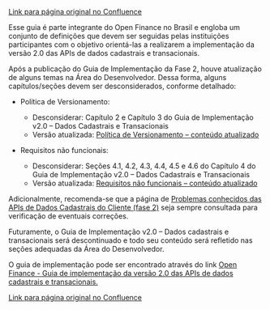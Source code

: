 [Link para página original no Confluence](https://openfinancebrasil.atlassian.net/wiki/spaces/OF/pages/17378841)

Esse guia é parte integrante do Open Finance no Brasil e engloba um conjunto de definições que devem ser seguidas pelas instituições participantes com o objetivo orientá-las a realizarem a implementação da versão 2.0 das APIs de dados cadastrais e transacionais.

Após a publicação do Guia de Implementação da Fase 2, houve atualização de alguns temas na Área do Desenvolvedor. Dessa forma,  alguns capítulos/seções devem ser desconsiderados, conforme detalhado:

- Política de Versionamento:

    - Desconsiderar: Capítulo 2 e Capítulo 3 do Guia de Implementação v2.0 – Dados Cadastrais e Transacionais
    - Versão atualizada: [Política de Versionamento – conteúdo atualizado](../../../OF/Open%20Finance%20Brasil/Especifica%c3%a7%c3%b5es%20de%20APIs/Pol%c3%adtica%20de%20Versionamento/index)
- Requisitos não funcionais:

    - Desconsiderar: Seções 4.1, 4.2, 4.3, 4.4, 4.5 e 4.6 do Capítulo 4 do Guia de Implementação v2.0 – Dados Cadastrais e Transacionais
    - Versão atualizada: [Requisitos não funcionais – conteúdo atualizado](../../../OF/Open%20Finance%20Brasil/Requisitos%20n%c3%a3o%20Funcionais/index)

Adicionalmente, recomenda-se que a página de [Problemas conhecidos das APIs de Dados Cadastrais do Cliente (fase 2)](../../../OF/Open%20Finance%20Brasil/Especifica%c3%a7%c3%b5es%20de%20APIs/Problemas%20Conhecidos%20das%20Especifica%c3%a7%c3%b5es/Problemas%20conhecidos%20Fase%202/v2.0.1%20%e2%80%93%20Problemas%20conhecidos) seja sempre consultada para verificação de eventuais correções.

Futuramente, o Guia de Implementação v2.0 – Dados cadastrais e transacionais será descontinuado e todo seu conteúdo será refletido nas seções adequadas da Área do Desenvolvedor.

O guia de implementação pode ser encontrado através do link [Open Finance - Guia de implementação da versão 2.0 das APIs de dados cadastrais e transacionais.](https://openfinancebrasil.atlassian.net/wiki/download/attachments/7996007/%5B21-10%5D%20Guia_GT_Implementa%C3%A7%C3%A3oAPIs.pdf?api=v2)

[Link para página original no Confluence](https://openfinancebrasil.atlassian.net/wiki/spaces/OF/pages/17378841)